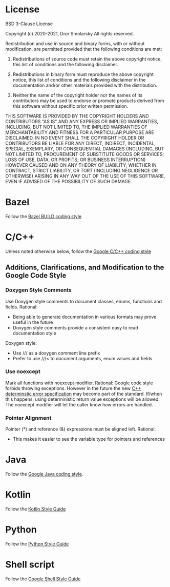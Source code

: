 # License

BSD 3-Clause License

Copyright (c) 2020-2021, Dror Smolarsky
All rights reserved.

Redistribution and use in source and binary forms, with or without
modification, are permitted provided that the following conditions are met:

1. Redistributions of source code must retain the above copyright notice,
   this list of conditions and the following disclaimer.

2. Redistributions in binary form must reproduce the above copyright notice,
   this list of conditions and the following disclaimer in the documentation
   and/or other materials provided with the distribution.

3. Neither the name of the copyright holder nor the names of its
   contributors may be used to endorse or promote products derived from
   this software without specific prior written permission.

THIS SOFTWARE IS PROVIDED BY THE COPYRIGHT HOLDERS AND CONTRIBUTORS "AS IS"
AND ANY EXPRESS OR IMPLIED WARRANTIES, INCLUDING, BUT NOT LIMITED TO, THE
IMPLIED WARRANTIES OF MERCHANTABILITY AND FITNESS FOR A PARTICULAR PURPOSE
ARE DISCLAIMED. IN NO EVENT SHALL THE COPYRIGHT HOLDER OR CONTRIBUTORS BE
LIABLE FOR ANY DIRECT, INDIRECT, INCIDENTAL, SPECIAL, EXEMPLARY, OR
CONSEQUENTIAL DAMAGES (INCLUDING, BUT NOT LIMITED TO, PROCUREMENT OF
SUBSTITUTE GOODS OR SERVICES; LOSS OF USE, DATA, OR PROFITS; OR BUSINESS
INTERRUPTION) HOWEVER CAUSED AND ON ANY THEORY OF LIABILITY, WHETHER IN
CONTRACT, STRICT LIABILITY, OR TORT (INCLUDING NEGLIGENCE OR OTHERWISE)
ARISING IN ANY WAY OUT OF THE USE OF THIS SOFTWARE, EVEN IF ADVISED OF THE
POSSIBILITY OF SUCH DAMAGE.

# Bazel

Follow the
[Bazel BUILD coding style](https://docs.bazel.build/versions/master/skylark/build-style.html)

# C/C++

Unless noted otherwise below, follow the
[Google C/C++ coding style](https://google.github.io/styleguide/cppguide.html)

## Additions, Clarifications, and Modification to the Google Code Style

### Doxygen Style Comments
Use Doxygen style comments to document classes, enums, functions and fields.
Rational:
* Being able to generate documentation in various formats may prove useful in
  the future
* Doxygen style comments provide a consistent easy to read documentation style

Doxygen style:
* Use /// as a doxygen comment line prefix
* Prefer to use ///< to document arguments, enum values and fields

### Use noexcept
Mark all functions with noexcept modifier.
Rational:
Google code style forbids throwing exceptions. However in the future the new
[C++ determinstic error specification](http://www.open-std.org/jtc1/sc22/wg21/docs/papers/2018/p0709r0.pdf)
may become part of the standard. If/when this happens, using deterministic
return value exceptions will be allowed.
The noexcept modifier will let the caller know how errors are handled.

### Pointer Alignment
Pointer (*) and reference (&) expressions must be aligned left.
Rational:
* This makes it easier to see the variable type for pointers and references

# Java

Follow the
[Google Java coding style](https://google.github.io/styleguide/javaguide.html).

# Kotlin

Follow the
[Kotlin Style Guide](https://kotlinlang.org/docs/reference/coding-conventions.html)

# Python

Follow the
[Python Style Guide](https://www.python.org/dev/peps/pep-0008/)

# Shell script
Follow the
[Google Shell Style Guide](https://google.github.io/styleguide/shellguide.html)